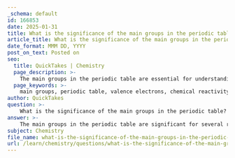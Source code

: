 ```yaml
---
_schema: default
id: 166853
date: 2025-01-31
title: What is the significance of the main groups in the periodic table?
article_title: What is the significance of the main groups in the periodic table?
date_format: MMM DD, YYYY
post_on_text: Posted on
seo:
  title: QuickTakes | Chemistry
  page_description: >-
    The main groups in the periodic table are essential for understanding the electron configurations, chemical properties, reactivity, and formation of compounds among elements, guiding predictions in chemistry.
  page_keywords: >-
    main groups, periodic table, valence electrons, chemical reactivity, ionic bonds, predict chemical behavior, diversity of compounds, alkali metals, alkaline earth metals, halogens, noble gases, electronegativity, ionization energy, atomic radius
author: QuickTakes
question: >-
    What is the significance of the main groups in the periodic table?
answer: >-
    The main groups in the periodic table are significant for several reasons, primarily related to their electron configurations and the resulting chemical properties of the elements within these groups.\n\n1. **Valence Electrons**: The main groups consist of elements that have similar valence electron configurations. The group number corresponds to the number of valence electrons in the outermost shell of the atoms. For example:\n   - Group 1 (alkali metals) has one valence electron.\n   - Group 2 (alkaline earth metals) has two valence electrons.\n   - Groups 13-18 (p-block elements) have three to eight valence electrons, respectively.\n\n   This similarity in valence electrons leads to analogous chemical behavior among the elements in each group. For instance, all alkali metals are highly reactive due to their single valence electron, which they readily lose to form cations.\n\n2. **Chemical Reactivity**: The reactivity of elements is largely determined by their valence electrons. Elements in the same group tend to react in similar ways. For example:\n   - Halogens (Group 17) have seven valence electrons and are highly reactive, often forming anions by gaining one electron to achieve a stable octet.\n   - Noble gases (Group 18) have a complete valence shell (eight electrons), making them largely inert and unreactive under standard conditions.\n\n3. **Formation of Ions**: The main groups also play a crucial role in the formation of ionic bonds. Elements from groups 1 and 2 tend to lose electrons to form cations, while elements from groups 15-17 tend to gain electrons to form anions. This behavior is essential for understanding how compounds are formed through ionic bonding.\n\n4. **Predicting Chemical Behavior**: The periodic trends observed in the main groups, such as electronegativity, ionization energy, and atomic radius, allow chemists to predict how different elements will interact with one another. For example, as you move down a group, the reactivity of alkali metals increases due to the decreasing ionization energy.\n\n5. **Diversity of Compounds**: The main groups encompass a wide variety of elements, including metals, nonmetals, and metalloids, leading to a diverse range of compounds. This diversity is crucial for the study of chemistry and its applications in various fields, including materials science, biology, and environmental science.\n\nIn summary, the main groups of the periodic table are significant because they provide a framework for understanding the chemical properties and reactivity of elements based on their valence electron configurations. This understanding is fundamental to predicting how elements will bond and interact in chemical reactions.
subject: Chemistry
file_name: what-is-the-significance-of-the-main-groups-in-the-periodic-table.md
url: /learn/chemistry/questions/what-is-the-significance-of-the-main-groups-in-the-periodic-table
---
```


&nbsp;